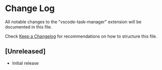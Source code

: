 # Change Log

All notable changes to the "vscode-task-manager" extension will be documented in this file.

Check [Keep a Changelog](http://keepachangelog.com/) for recommendations on how to structure this file.

## [Unreleased]

- Initial release